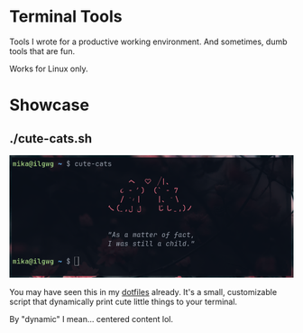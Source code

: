 
# Terminal Tools

Tools I wrote for a productive working environment. And sometimes, dumb tools that are fun.

Works for Linux only.

# Showcase

## ./cute-cats.sh

![Cute Cats](./showcase/cute-cats.png)

You may have seen this in my [dotfiles](https://github.com/iluvgirlswithglasses/dotfiles) already. It's a small, customizable script that dynamically print cute little things to your terminal.

By "dynamic" I mean... centered content lol.

